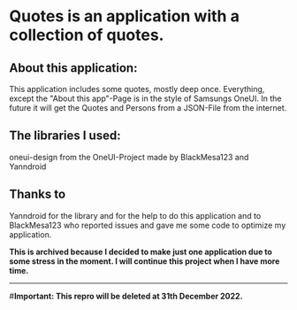 # Quotes is an application with a collection of quotes.


About this application:
----------------------------------------------------------------------------------------------------------------------------------------------------------------

This application includes some quotes, mostly deep once. Everything, except the "About this app"-Page is in the style of Samsungs OneUI.
In the future it will get the Quotes and Persons from a JSON-File from the internet.


The libraries I used:
----------------------------------------------------------------------------------------------------------------------------------------------------------------
oneui-design from the OneUI-Project made by BlackMesa123 and Yanndroid

Thanks to
----------------------------------------------------------------------------------------------------------------------------------------------------------------
Yanndroid for the library and for the help to do this application
and to BlackMesa123 who reported issues and gave me some code to optimize my application.


**This is archived because I decided to make just one application due to some stress in the moment. I will continue this project when I have more time.**

----------------------------------------------------------------------------------------------------------------------------------------------------------------

#**Important: This repro will be deleted at 31th December 2022.**
